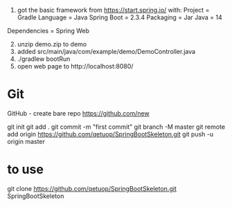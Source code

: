 1. got the basic framework from
https://start.spring.io/
with:
Project = Gradle
Language = Java
Spring Boot = 2.3.4
Packaging = Jar
Java = 14

Dependencies = Spring Web

2. unzip demo.zip to demo
3. added 
src/main/java/com/example/demo/DemoController.java
4. ./gradlew bootRun
5. open web page to 
http://localhost:8080/

# Git

GitHub - create bare repo
https://github.com/new

git init
git add .
git commit -m "first commit"
git branch -M master
git remote add origin https://github.com/qetuop/SpringBootSkeleton.git
git push -u origin master


# to use
git clone https://github.com/qetuop/SpringBootSkeleton.git  SpringBootSkeleton
